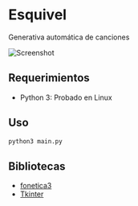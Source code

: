 # Esquivel
Generativa automática de canciones

![Screenshot](https://gitlab.com/keyslot/esquivel/-/raw/master/Capturas/2019-09-28_12-42-03.png)


## Requerimientos

- Python 3: 
Probado en Linux

## Uso
```bash
python3 main.py
```

## Bibliotecas
- [fonetica3](https://github.com/CarlosDanielMena/Libreria_Fonetica3  "fonetica3") 
- [Tkinter](https://wiki.python.org/moin/TkInter "Tkinter")
